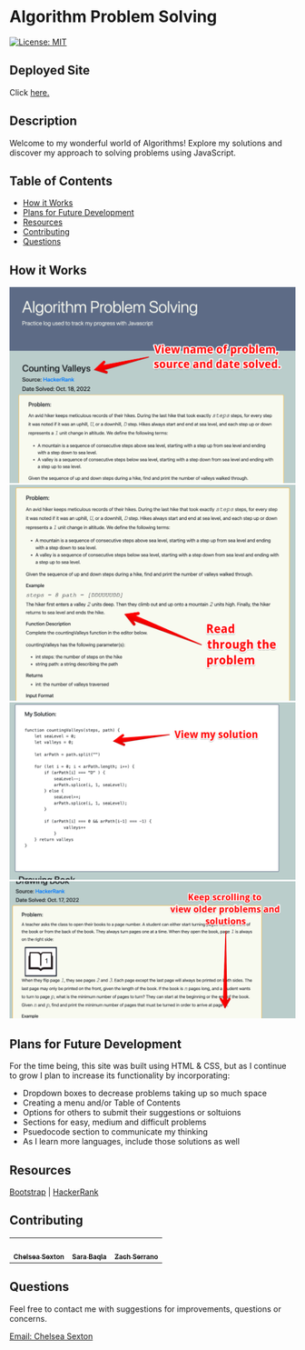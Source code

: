# **Algorithm Problem Solving**

[![License: MIT](https://img.shields.io/badge/License-MIT-yellow.svg)](https://opensource.org/licenses/MIT)

## Deployed Site
Click [here.](https://chelsea314.github.io/algorithm-problem-solving/)

## Description
Welcome to my wonderful world of Algorithms! Explore my solutions and discover my approach to solving problems using JavaScript.

## Table of Contents
 - [How it Works](#how-it-works)
 - [Plans for Future Development](#plans-for-future-development)
 - [Resources](#resources)
 - [Contributing](#contributing)
 - [Questions](#questions)

## How it Works

![explanation1](./images/algo1.png)
![explanation2](./images/algo2.png)
![explanation3](./images/algo3.png)
![explanation4](./images/algo4.png)

## Plans for Future Development
For the time being, this site was built using HTML & CSS, but as I continue to grow I plan to increase its functionality by incorporating:
- Dropdown boxes to decrease problems taking up so much space
- Creating a menu and/or Table of Contents
- Options for others to submit their suggestions or soltuions
- Sections for easy, medium and difficult problems
- Psuedocode section to communicate my thinking
- As I learn more languages, include those solutions as well

## Resources

[Bootstrap](https://getbootstrap.com/) | [HackerRank](https://www.hackerrank.com/)

## Contributing
<table>

<td align="center"><a href="https://github.com/chelsea314"><img src="https://avatars.githubusercontent.com/u/1285062?v=4" width="100px;" alt=""/><br /><sub><b>Chelsea Sexton</b></sub></a></td>
<td align="center"><a href="https://github.com/missatrox44"><img src="https://avatars.githubusercontent.com/u/74509058?v=4" width="100px;" alt=""/><br /><sub><b>Sara Baqla</b></sub></a></td>
<td align="center"><a href="https://github.com/ZSerrano"><img src="https://avatars.githubusercontent.com/u/65681875?v=4" width="100px;" alt=""/><br /><sub><b>Zach Serrano</b></sub></a></td>
</tr>
</table>

## Questions
Feel free to contact me with suggestions for improvements, questions or concerns.
<br>

[Email: Chelsea Sexton](mailto:chelseansexton@gmail.com)
